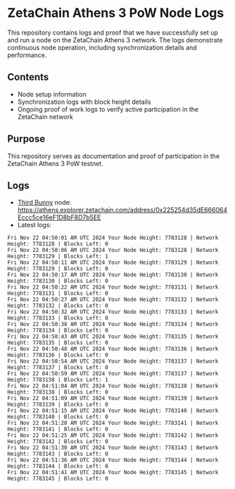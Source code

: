 # ZetaChain Athens 3 PoW Node Logs
This repository contains logs and proof that we have successfully set up and run a node on the ZetaChain Athens 3 network. The logs demonstrate continuous node operation, including synchronization details and performance.

## Contents
- Node setup information
- Synchronization logs with block height details
- Ongoing proof of work logs to verify active participation in the ZetaChain network

## Purpose
This repository serves as documentation and proof of participation in the ZetaChain Athens 3 PoW testnet.

## Logs

- [Third Bunny](https://thirdbunny.xyz/) node: https://athens.explorer.zetachain.com/address/0x225254d35dE666064Eccc5ce16eF1D8bF8D7b5EE
- Latest logs:
```
Fri Nov 22 04:50:01 AM UTC 2024 Your Node Height: 7783128 | Network Height: 7783128 | Blocks Left: 0
Fri Nov 22 04:50:06 AM UTC 2024 Your Node Height: 7783128 | Network Height: 7783129 | Blocks Left: 1
Fri Nov 22 04:50:11 AM UTC 2024 Your Node Height: 7783129 | Network Height: 7783129 | Blocks Left: 0
Fri Nov 22 04:50:17 AM UTC 2024 Your Node Height: 7783130 | Network Height: 7783130 | Blocks Left: 0
Fri Nov 22 04:50:22 AM UTC 2024 Your Node Height: 7783131 | Network Height: 7783131 | Blocks Left: 0
Fri Nov 22 04:50:27 AM UTC 2024 Your Node Height: 7783132 | Network Height: 7783132 | Blocks Left: 0
Fri Nov 22 04:50:32 AM UTC 2024 Your Node Height: 7783133 | Network Height: 7783133 | Blocks Left: 0
Fri Nov 22 04:50:38 AM UTC 2024 Your Node Height: 7783134 | Network Height: 7783134 | Blocks Left: 0
Fri Nov 22 04:50:43 AM UTC 2024 Your Node Height: 7783135 | Network Height: 7783135 | Blocks Left: 0
Fri Nov 22 04:50:48 AM UTC 2024 Your Node Height: 7783136 | Network Height: 7783136 | Blocks Left: 0
Fri Nov 22 04:50:54 AM UTC 2024 Your Node Height: 7783137 | Network Height: 7783137 | Blocks Left: 0
Fri Nov 22 04:50:59 AM UTC 2024 Your Node Height: 7783137 | Network Height: 7783138 | Blocks Left: 1
Fri Nov 22 04:51:04 AM UTC 2024 Your Node Height: 7783138 | Network Height: 7783138 | Blocks Left: 0
Fri Nov 22 04:51:09 AM UTC 2024 Your Node Height: 7783139 | Network Height: 7783139 | Blocks Left: 0
Fri Nov 22 04:51:15 AM UTC 2024 Your Node Height: 7783140 | Network Height: 7783140 | Blocks Left: 0
Fri Nov 22 04:51:20 AM UTC 2024 Your Node Height: 7783141 | Network Height: 7783141 | Blocks Left: 0
Fri Nov 22 04:51:25 AM UTC 2024 Your Node Height: 7783142 | Network Height: 7783142 | Blocks Left: 0
Fri Nov 22 04:51:30 AM UTC 2024 Your Node Height: 7783143 | Network Height: 7783143 | Blocks Left: 0
Fri Nov 22 04:51:36 AM UTC 2024 Your Node Height: 7783144 | Network Height: 7783144 | Blocks Left: 0
Fri Nov 22 04:51:41 AM UTC 2024 Your Node Height: 7783145 | Network Height: 7783145 | Blocks Left: 0
```
